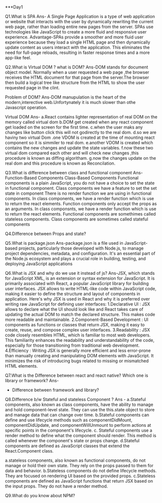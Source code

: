***Day1

Q1.What is SPA
Ans- A Single Page Application is a type of web application or website that interacts with the user by dynamically rewriting the current web page, rather than loading entire new pages from the server. SPAs use technologies like JavaScript to create a more fluid and responsive user experience.
Advantage-SPAs provide a smoother and more fluid user experience because they load a single HTML page and then dynamically update content as users interact with the application. This eliminates the need for full-page reloads, resulting in faster response times and a more app-like feel.




Q2.What is Virtual DOM ?
what is DOM?
Ans-DOM stands for document object model. Normally when a user requested a web page ,the browser receives the HTML document for that page from the server.The browser then build a logical tree like structure from the HTML to show the user requested page in the clint.

Problem of DOM?
Ans-DOM manupulation is the heart of the modern,interective web.Unfortynately it is much slower than othe Javascript operation.

Virtual DOM
Ans-
a.React contains lighter representation of real DOM on the memory called virtual dom
b.DOM get created when any react component get loaded on the screen for the first time.
c.when the user maks any changes like button click this will not godirectly to the real dom.
d.so we are haviny two virtual Dom .one VDOM is created at the time of mounting react component so it is simmiler to real dom.
e.another VDOM is created which contains the new changes and update the state variables.
f.now these two virtual dom compared each other and will check new changes ,this procedure is known as diffing algoritham.
g.now the changes update on the real dom and this procedure is known as Reconcilation.


Q3.What is difference between class and functional component
Ans-Function-Based Components	Class-Based Components
Functional components is a plain JavaScript, you do not have a choice to set the state in functional component.	Class components we have a feature to set the set state in component
There is no render function we are using in functional components.	In class components, we have a render function which is use to return the react elements.
Function components only accept the props as an arguments.	In class componsnts, we have a render function which is use to return the react elements.
Functional components are somethimes called stateless components.	Class components are sometimes called stateful components

Q4.Difference between Props and state?




Q5.What is package.json
Ans-package.json is a file used in JavaScript-based projects, particularly those developed with Node.js, to manage project dependencies, metadata, and configuration. It's an essential part of the Node.js ecosystem and plays a crucial role in building, testing, and deploying JavaScript applications



Q6.What is JSX and why do we use it instead of js?
Ans-JSX, which stands for JavaScript XML, is an extension or syntax extension for JavaScript. It is primarily associated with React, a popular JavaScript library for building user interfaces. JSX allows  to write HTML-like code within  JavaScript code, making it easier to define the structure and layout of components in application.
Here's why JSX is used in React and why it is preferred over writing raw JavaScript for defining user interfaces:
1.Declarative UI : JSX allows to declare what the UI should look like and React takes care of updating the actual DOM to match the declared structure. This makes code more readable and maintainable.
2.Component-Based Development : UI components as functions or classes that return JSX, making it easy to create, reuse, and compose complex user interfaces.
3.Readability : JSX code closely resembles HTML, which is familiar to most web developers. This familiarity enhances the readability and understandability of the code, especially for those transitioning from traditional web development.
4.Efficiency : Writing JSX is generally more efficient and less error-prone than manually creating and manipulating DOM elements with JavaScript. It minimizes the risk of introducing bugs related to missing or mismatched HTML elements.


Q7.What is the Difference between react and react native? Which one is library or framework?
Ans-
* Difference between framework and library?



 	
Q8.Difference b/w Stateful and stateless Component ?
Ans - a.Stateful components, also known as class components, have the ability to manage and hold component-level state. They can use the this.state object to store and manage data that can change over time.
b.Stateful components can define and use lifecycle methods such as componentDidMount, componentDidUpdate, and componentWillUnmount to perform actions at specific points in the component's lifecycle.
c. Stateful components use a render method to define what the component should render. This method is called whenever the component's state or props change.
d.Stateful components are defined as JavaScript classes that extend the React.Component class.

a.stateless components, also known as functional components, do not manage or hold their own state. They rely on the props passed to them for data and behavior.
b.Stateless components do not define lifecycle methods. They are focused on rendering UI based on the provided props.
c.Stateless components are defined as JavaScript functions that return JSX based on the input props. They do not have a render method.


Q9.What do you know about NPM?







 